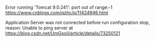 
Error running 'Tomcat 9.0.241': port out of range:-1
https://www.cnblogs.com/qzhc/p/11424946.html  

Application Server was not connected before run configuration stop, reason: Unable to ping server at  
https://blog.csdn.net/UmGsoil/article/details/73250121